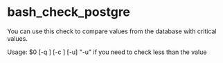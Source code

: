 # bash_check_postgre
You can use this check to compare values from the database with critical values.

Usage: $0 [-q <query>] [-c <critical>] [-u]
"-u" if you need to check less than the value
